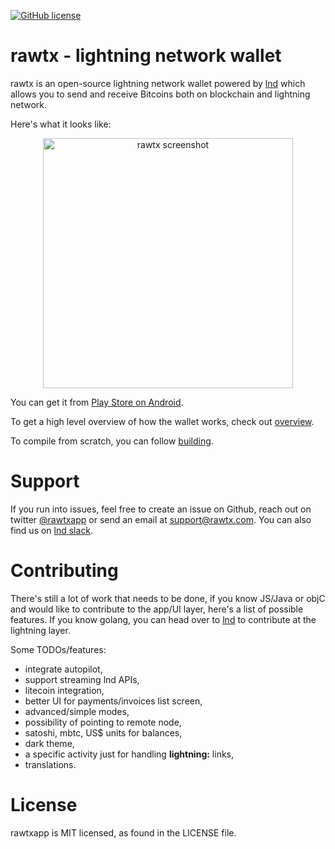 [![GitHub license](https://img.shields.io/github/license/rawtxapp/rawtxapp.svg)](LICENSE)

# rawtx - lightning network wallet
rawtx is an open-source lightning network wallet powered by [lnd](https://github.com/lightningnetwork/lnd)
which allows you to send and receive Bitcoins both on blockchain and lightning network.

Here's what it looks like:
<br>
<p align='center'>
  <a href='https://rawtx.com'>
    <img src='https://raw.githubusercontent.com/rawtxapp/rawtxapp/master/docs/screenshot-1.jpg' height='400' alt='rawtx screenshot' />
  </a>
</p>

You can get it from [Play Store on Android](https://play.google.com/store/apps/details?id=com.rtxwallet).

To get a high level overview of how the wallet works, check out [overview](docs/high_level_overview.md).

To compile from scratch, you can follow [building](docs/building.md).

# Support
If you run into issues, feel free to create an issue on Github, reach out
on twitter [@rawtxapp](https://twitter.com/rawtxapp) or send an email at support@rawtx.com.
You can also find us on [lnd slack](http://lightningcommunity.slack.com).

# Contributing
There's still a lot of work that needs to be done, if you know JS/Java or objC and
would like to contribute to the app/UI layer, here's a list of possible features. If
you know golang, you can head over to [lnd](https://github.com/lightningnetwork/lnd) to
contribute at the lightning layer.

Some TODOs/features:
* integrate autopilot,
* support streaming lnd APIs,
* litecoin integration,
* better UI for payments/invoices list screen,
* advanced/simple modes,
* possibility of pointing to remote node,
* satoshi, mbtc, US$ units for balances,
* dark theme,
* a specific activity just for handling **lightning:** links,
* translations.

# License
rawtxapp is MIT licensed, as found in the LICENSE file.